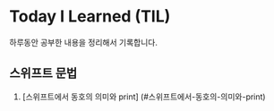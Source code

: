 # Today I Learned (TIL)

하루동안 공부한 내용을 정리해서 기록합니다.


## 스위프트 문법
1. [스위프트에서 동호의 의미와 print] (#스위프트에서-동호의-의미와-print)
